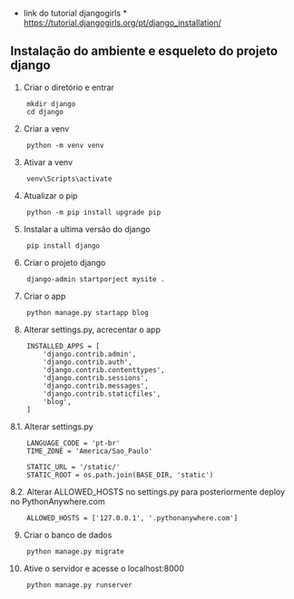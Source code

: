 * link do tutorial djangogirls * <https://tutorial.djangogirls.org/pt/django_installation/>

## Instalação do ambiente e esqueleto do projeto django

1. Criar o diretório e entrar
```
    mkdir django
    cd django
```

2. Criar a venv 
```
    python -m venv venv    
```

3. Ativar a venv
``` 
    venv\Scripts\activate
```

4. Atualizar o pip
```
    python -m pip install upgrade pip
```

5. Instalar a ultima versão do django
```
    pip install django
```

6. Criar o projeto django
```
    django-admin startporject mysite .
```

7. Criar o app
```
    python manage.py startapp blog    
```

8. Alterar settings.py, acrecentar o app
```
    INSTALLED_APPS = [
        'django.contrib.admin',
        'django.contrib.auth',
        'django.contrib.contenttypes',
        'django.contrib.sessions',
        'django.contrib.messages',
        'django.contrib.staticfiles',
        'blog',
    ]
```

8.1. Alterar settings.py
```
    LANGUAGE_CODE = 'pt-br'
    TIME_ZONE = 'America/Sao_Paulo'

    STATIC_URL = '/static/'
    STATIC_ROOT = os.path.join(BASE_DIR, 'static')
```

8.2. Alterar ALLOWED_HOSTS no settings.py para posteriormente deploy no PythonAnywhere.com
```
    ALLOWED_HOSTS = ['127.0.0.1', '.pythonanywhere.com']  
```

9. Criar o banco de dados
```
    python manage.py migrate
```
10. Ative o servidor e acesse o localhost:8000
```
    python manage.py runserver
```